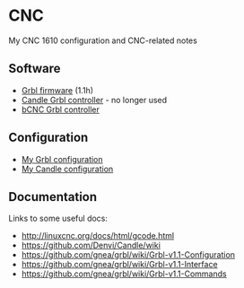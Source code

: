 # CNC
My CNC 1610 configuration and CNC-related notes

## Software
- [Grbl firmware](https://github.com/gnea/grbl) (1.1h)
- [Candle Grbl controller](https://github.com/denvi/Candle/) - no longer used
- [bCNC Grbl controller](https://github.com/vlachoudis/bCNC)


## Configuration
- [My Grbl configuration](./GRBL-config.md)
- [My Candle configuration](./Candle)


## Documentation
Links to some useful docs:
- http://linuxcnc.org/docs/html/gcode.html
- https://github.com/Denvi/Candle/wiki
- https://github.com/gnea/grbl/wiki/Grbl-v1.1-Configuration
- https://github.com/gnea/grbl/wiki/Grbl-v1.1-Interface
- https://github.com/gnea/grbl/wiki/Grbl-v1.1-Commands
